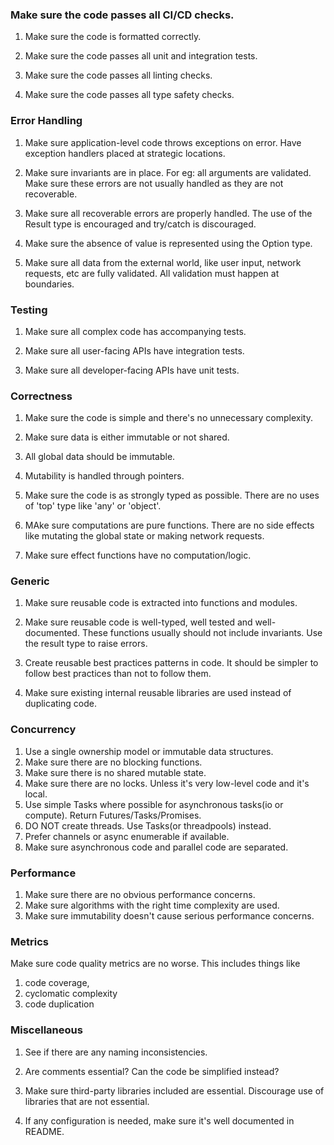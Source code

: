 ### Make sure the code passes all CI/CD checks.

1.  Make sure the code is formatted correctly.

2.  Make sure the code passes all unit and integration tests.

3.  Make sure the code passes all linting checks.

4.  Make sure the code passes all type safety checks.

### Error Handling

1. Make sure application-level code throws exceptions on error. Have exception
   handlers placed at strategic locations.

2. Make sure invariants are in place. For eg: all arguments are validated. Make
   sure these errors are not usually handled as they are not recoverable.

3. Make sure all recoverable errors are properly handled. The use of the Result
   type is encouraged and try/catch is discouraged.

4. Make sure the absence of value is represented using the Option type.

5. Make sure all data from the external world, like user input, network
   requests, etc are fully validated. All validation must happen at boundaries.

### Testing

1.  Make sure all complex code has accompanying tests.

2.  Make sure all user-facing APIs have integration tests.

3.  Make sure all developer-facing APIs have unit tests.

### Correctness

1.  Make sure the code is simple and there's no unnecessary complexity.

2.  Make sure data is either immutable or not shared.

3.  All global data should be immutable.

4.  Mutability is handled through pointers.

5.  Make sure the code is as strongly typed as possible. There are no uses of
    'top' type like 'any' or 'object'.
6.  MAke sure computations are pure functions. There are no side effects like
    mutating the global state or making network requests.

7.  Make sure effect functions have no computation/logic.

### Generic

1. Make sure reusable code is extracted into functions and modules.

2. Make sure reusable code is well-typed, well tested and well-documented. These
   functions usually should not include invariants. Use the result type to raise
   errors.

3. Create reusable best practices patterns in code. It should be simpler to
   follow best practices than not to follow them.

4. Make sure existing internal reusable libraries are used instead of
   duplicating code.

### Concurrency

1. Use a single ownership model or immutable data structures.
2. Make sure there are no blocking functions.
3. Make sure there is no shared mutable state.
4. Make sure there are no locks. Unless it's very low-level code and it's local.
5. Use simple Tasks where possible for asynchronous tasks(io or compute). Return
   Futures/Tasks/Promises.
6. DO NOT create threads. Use Tasks(or threadpools) instead.
7. Prefer channels or async enumerable if available.
8. Make sure asynchronous code and parallel code are separated.

### Performance

1.  Make sure there are no obvious performance concerns.
2.  Make sure algorithms with the right time complexity are used.
3.  Make sure immutability doesn't cause serious performance concerns.

### Metrics

Make sure code quality metrics are no worse. This includes things like

1. code coverage,
2. cyclomatic complexity
3. code duplication

### Miscellaneous

1. See if there are any naming inconsistencies.

2. Are comments essential? Can the code be simplified instead?

3. Make sure third-party libraries included are essential. Discourage use of
   libraries that are not essential.

4. If any configuration is needed, make sure it's well documented in README.
